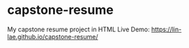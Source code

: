 # capstone-resume
My capstone resume project in HTML 
Live Demo: https://lin-lae.github.io/capstone-resume/
